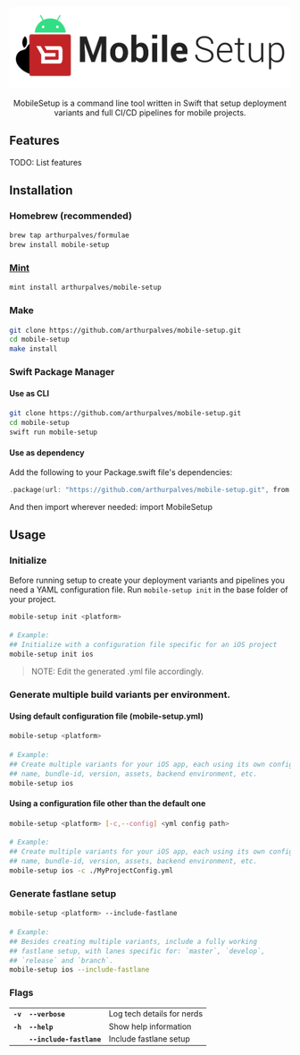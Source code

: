 <p align="center">
<img src="Assets/logo.svg" title="MobileSetup">
</p>

<p align="center">MobileSetup is a command line tool written in Swift that setup deployment variants and full CI/CD pipelines for mobile projects.</p>

## Features

TODO: List features

## Installation

### Homebrew (recommended)

```sh
brew tap arthurpalves/formulae
brew install mobile-setup
```

### [Mint](https://github.com/yonaskolb/Mint)

```sh
mint install arthurpalves/mobile-setup
```

### Make

```sh
git clone https://github.com/arthurpalves/mobile-setup.git
cd mobile-setup
make install
```

### Swift Package Manager

#### Use as CLI

```sh
git clone https://github.com/arthurpalves/mobile-setup.git
cd mobile-setup
swift run mobile-setup
```

#### Use as dependency

Add the following to your Package.swift file's dependencies:

```swift
.package(url: "https://github.com/arthurpalves/mobile-setup.git", from: "0.0.1"),
```

And then import wherever needed: import MobileSetup

## Usage

### Initialize

Before running setup to create your deployment variants and pipelines you need a YAML configuration file.
Run `mobile-setup init` in the base folder of your project.

```sh
mobile-setup init <platform>

# Example:
## Initialize with a configuration file specific for an iOS project
mobile-setup init ios
```

> NOTE: Edit the generated .yml file accordingly.

### Generate multiple build variants per environment.

#### Using default configuration file (mobile-setup.yml)

```sh
mobile-setup <platform>

# Example:
## Create multiple variants for your iOS app, each using its own config.json,
## name, bundle-id, version, assets, backend environment, etc.
mobile-setup ios
```

#### Using a configuration file other than the default one

```sh
mobile-setup <platform> [-c,--config] <yml config path>

# Example:
## Create multiple variants for your iOS app, each using its own config.json,
## name, bundle-id, version, assets, backend environment, etc.
mobile-setup ios -c ./MyProjectConfig.yml
```

### Generate fastlane setup

```sh
mobile-setup <platform> --include-fastlane

# Example:
## Besides creating multiple variants, include a fully working
## fastlane setup, with lanes specific for: `master`, `develop`,
## `release` and `branch`.
mobile-setup ios --include-fastlane
```


### Flags

|          |                             |                            |
|:---------|:----------------------------|:---------------------------|
| **`-v`** | **`--verbose`**             | Log tech details for nerds |
| **`-h`** | **`--help`**                | Show help information      |
|          | **`--include-fastlane`**    | Include fastlane setup     |

